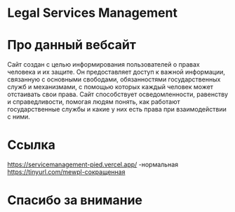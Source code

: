 # Legal Services Management
# Про данный вебсайт
Сайт создан с целью информирования пользователей о правах человека и их защите. Он предоставляет доступ к важной информации, связанную с основными свободами, обязанностями государственных служб и механизмами, с помощью которых каждый человек может отстаивать свои права. Сайт способствует осведомленности, равенству и справедливости, помогая людям понять, как работают государственные службы и какие у них есть права при взаимодействии с ними.
# Ссылка
https://servicemanagement-pied.vercel.app/ -нормальная <br>
https://tinyurl.com/mewpl-сокращенная<br>
# Спасибо за внимание
